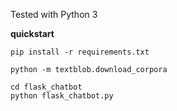 Tested with Python 3

**quickstart**

```
pip install -r requirements.txt
```

```
python -m textblob.download_corpora
```

```
cd flask_chatbot
python flask_chatbot.py
```


